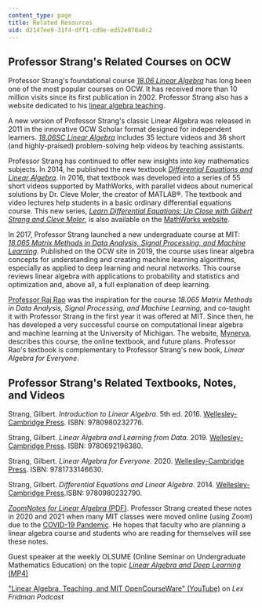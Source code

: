 ```yaml
---
content_type: page
title: Related Resources
uid: d2147ee9-31f4-dff1-cd9e-ed52e070a0c2
---
```


Professor Strang's Related Courses on OCW
-----------------------------------------

Professor Strang's foundational course [_18.06 Linear Algebra_](/courses/18-06-linear-algebra-spring-2010) has long been one of the most popular courses on OCW. It has received more than 10 million visits since its first publication in 2002. Professor Strang also has a website dedicated to his [linear algebra teaching](http://math.mit.edu/linearalgebra).

A new version of Professor Strang's classic Linear Algebra was released in 2011 in the innovative OCW Scholar format designed for independent learners. _[18.06SC Linear Algebra](/courses/18-06sc-linear-algebra-fall-2011)_ includes 35 lecture videos and 36 short (and highly-praised) problem-solving help videos by teaching assistants.

Professor Strang has continued to offer new insights into key mathematics subjects. In 2014, he published the new textbook _[Differential Equations and Linear Algebra](http://www-math.mit.edu/~gs/dela/)_. In 2016, that textbook was developed into a series of 55 short videos supported by MathWorks, with parallel videos about numerical solutions by Dr. Cleve Moler, the creator of MATLAB®. The textbook and video lectures help students in a basic ordinary differential equations course. This new series, [_Learn Differential Equations: Up Close with Gilbert Strang and Cleve Moler_](/courses/res-18-009-learn-differential-equations-up-close-with-gilbert-strang-and-cleve-moler-fall-2015), is also available on the [MathWorks website](http://www.mathworks.com/academia/courseware/learn-differential-equations.html).

In 2017, Professor Strang launched a new undergraduate course at MIT: _[18.065 Matrix Methods in Data Analysis, Signal Processing, and Machine Learning](/courses/18-065-matrix-methods-in-data-analysis-signal-processing-and-machine-learning-spring-2018)_. Published on the OCW site in 2019, the course uses linear algebra concepts for understanding and creating machine learning algorithms, especially as applied to deep learning and neural networks. This course reviews linear algebra with applications to probability and statistics and optimization and, above all, a full explanation of deep learning. 

[Professor Raj Rao](https://web.eecs.umich.edu/~rajnrao/) was the inspiration for the course _18.065 Matrix Methods in Data Analysis, Signal Processing, and Machine Learning,_ and co-taught it with Professor Strang in the first year it was offered at MIT. Since then, he has developed a very successful course on computational linear algebra and machine learning at the University of Michigan. The website, [Mynerva](https://mynerva.io/), describes this course, the online textbook, and future plans. Professor Rao's textbook is complementary to Professor Strang's new book, _Linear Algebra for Everyone_.

Professor Strang's Related Textbooks, Notes, and Videos
-------------------------------------------------------

Strang, Gilbert. _Introduction to Linear Algebra_. 5th ed. 2016. [Wellesley-Cambridge Press](http://www.wellesleycambridge.com/). ISBN: 9780980232776.

Strang, Gilbert. _Linear Algebra and Learning from Data_. 2019. [Wellesley-Cambridge Press](http://www.wellesleycambridge.com/). ISBN: 9780692196380.

Strang, Gilbert. _Linear Algebra for Everyone._ 2020. [Wellesley-Cambridge Press](http://www.wellesleycambridge.com/). ISBN: 9781733146630.

Strang, Gilbert. _Differential Equations and Linear Algebra_. 2014. [Wellesley-Cambridge Press](http://www.wellesleycambridge.com/).ISBN: 9780980232790.

[_ZoomNotes for Linear Algebra_ (PDF)](/courses/res-18-010-a-2020-vision-of-linear-algebra-spring-2020/resources/zoomnotes_18-010). Professor Strang created these notes in 2020 and 2021 when many MIT classes were moved online (using Zoom) due to the [COVID-19 Pandemic](https://en.wikipedia.org/wiki/COVID-19_pandemic). He hopes that faculty who are planning a linear algebra course and students who are reading for themselves will see these notes.

Guest speaker at the weekly OLSUME (Online Seminar on Undergraduate Mathematics Education) on the topic [_Linear Algebra and Deep Learning_ (MP4)](https://olsume.org/wp-content/uploads/2021/09/strang.mp4)

["Linear Algebra, Teaching, and MIT OpenCourseWare" (YouTube)](https://www.youtube.com/watch?v=lEZPfmGCEk0&t=1s&ab_channel=LexFridman) on _Lex Fridman Podcast_